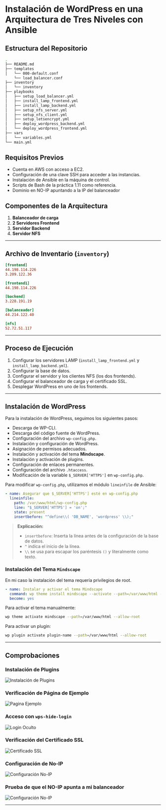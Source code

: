 # Instalación de WordPress en una Arquitectura de Tres Niveles con Ansible

## Estructura del Repositorio

```bash
.
├── README.md
├── templates
│   └── 000-default.conf
    └── load_balancer.conf
├── inventory
│   └── inventory
├── playbooks
│   ├── setup_load_balancer.yml
│   ├── install_lamp_frontend.yml
│   ├── install_lamp_backend.yml
│   ├── setup_nfs_server.yml
│   ├── setup_nfs_client.yml
│   ├── setup_letsencrypt.yml
│   ├── deploy_wordpress_backend.yml
│   └── deploy_wordpress_frontend.yml
├── vars
│   └── variables.yml
└── main.yml
```

## Requisitos Previos
- Cuenta en AWS con acceso a EC2.
- Configuración de una clave SSH para acceder a las instancias.
- Instalación de Ansible en la máquina de control.
- Scripts de Bash de la práctica 1.11 como referencia.
- Dominio en NO-IP apuntando a la IP del balanceador

## Componentes de la Arquitectura
1. **Balanceador de carga**
2. **2 Servidores Frontend**
3. **Servidor Backend**
4. **Servidor NFS**

---

## Archivo de Inventario (`inventory`)
```ini
[frontend]
44.198.114.226
3.209.122.36

[frontend1]
44.198.114.226

[backend]
3.228.191.19

[balanceador]
44.214.122.40

[nfs]
52.72.51.117
```

---

## Proceso de Ejecución
1. Configurar los servidores LAMP (`install_lamp_frontend.yml` y `install_lamp_backend.yml`).
2. Configurar la base de datos.
3. Configurar el servidor y los clientes NFS (los dos frontends).
4. Configurar el balanceador de carga y el certificado SSL.
5. Desplegar WordPress en uno de los frontends.

---

## Instalación de WordPress

Para la instalación de WordPress, seguimos los siguientes pasos:
- Descarga de WP-CLI.
- Descarga del código fuente de WordPress.
- Configuración del archivo `wp-config.php`.
- Instalación y configuración de WordPress.
- Asignación de permisos adecuados.
- Instalación y activación del tema **Mindscape**.
- Instalación y activación de plugins.
- Configuración de enlaces permanentes.
- Configuración del archivo `.htaccess`.
- Modificación de la variable `$_SERVER['HTTPS']` en `wp-config.php`.

Para modificar `wp-config.php`, utilizamos el módulo `lineinfile` de Ansible:

```yaml
- name: Asegurar que $_SERVER['HTTPS'] esté en wp-config.php
  lineinfile:
    path: /var/www/html/wp-config.php
    line: "$_SERVER['HTTPS'] = 'on';"
    state: present
    insertbefore: "^define\\( 'DB_NAME', 'wordpress' \\);"
```

> **Explicación:**
> - `insertbefore`: Inserta la línea antes de la configuración de la base de datos.
> - `^` indica el inicio de la línea.
> - `\\` se usa para escapar los paréntesis `()` y literalmente como texto.

### Instalación del Tema `Mindscape`
En mi caso la instalación del tema requería privilegios de root.

```yaml
- name: Instalar y activar el tema Mindscape
  command: wp theme install mindscape --activate --path=/var/www/html --allow-root
  become: yes
```

Para activar el tema manualmente:
```bash
wp theme activate mindscape --path=/var/www/html --allow-root
```

Para activar un plugin:
```bash
wp plugin activate plugin-name --path=/var/www/html --allow-root
```

---

## Comprobaciones
### Instalación de Plugins
![Instalación de Plugins](plugin.png)

### Verificación de Página de Ejemplo
![Pagina Ejemplo](paginaejemplo.png)

### Acceso con `wps-hide-login`
![Login Oculto](oculto.png)

### Verificación del Certificado SSL
![Certificado SSL](letsencrypt.png)

### Configuración de No-IP
![Configuración No-IP](noip.png)

### Prueba de que el NO-IP apunta a mi balanceador
![Configuración No-IP](ipbalancer.png)

---
